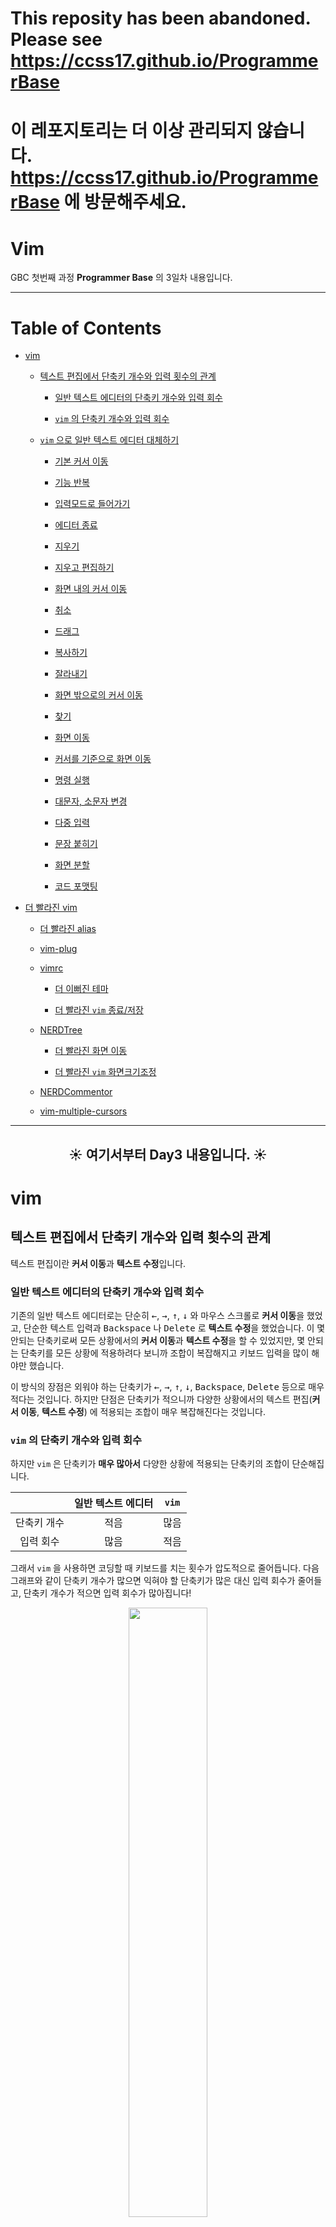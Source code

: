 
# This reposity has been abandoned. Please see https://ccss17.github.io/ProgrammerBase

# 이 레포지토리는 더 이상 관리되지 않습니다. https://ccss17.github.io/ProgrammerBase 에 방문해주세요.

# Vim

GBC 첫번째 과정 **Programmer Base** 의 3일차 내용입니다.

---

# Table of Contents 

- [vim](https://github.com/ccss17/ProgrammerBase/blob/master/vim.md#vim-1)

  - [텍스트 편집에서 단축키 개수와 입력 횟수의 관계](https://github.com/ccss17/ProgrammerBase/blob/master/vim.md#%ED%85%8D%EC%8A%A4%ED%8A%B8-%ED%8E%B8%EC%A7%91%EC%97%90%EC%84%9C-%EB%8B%A8%EC%B6%95%ED%82%A4-%EA%B0%9C%EC%88%98%EC%99%80-%EC%9E%85%EB%A0%A5-%ED%9A%9F%EC%88%98%EC%9D%98-%EA%B4%80%EA%B3%84)

    - [일반 텍스트 에디터의 단축키 개수와 입력 회수](https://github.com/ccss17/ProgrammerBase/blob/master/vim.md#%EC%9D%BC%EB%B0%98-%ED%85%8D%EC%8A%A4%ED%8A%B8-%EC%97%90%EB%94%94%ED%84%B0%EC%9D%98-%EB%8B%A8%EC%B6%95%ED%82%A4-%EA%B0%9C%EC%88%98%EC%99%80-%EC%9E%85%EB%A0%A5-%ED%9A%8C%EC%88%98)

    - [`vim` 의 단축키 개수와 입력 회수](https://github.com/ccss17/ProgrammerBase/blob/master/vim.md#vim-%EC%9D%98-%EB%8B%A8%EC%B6%95%ED%82%A4-%EA%B0%9C%EC%88%98%EC%99%80-%EC%9E%85%EB%A0%A5-%ED%9A%8C%EC%88%98)

  - [`vim` 으로 일반 텍스트 에디터 대체하기](https://github.com/ccss17/ProgrammerBase/blob/master/vim.md#vim-%EC%9C%BC%EB%A1%9C-%EC%9D%BC%EB%B0%98-%ED%85%8D%EC%8A%A4%ED%8A%B8-%EC%97%90%EB%94%94%ED%84%B0-%EB%8C%80%EC%B2%B4%ED%95%98%EA%B8%B0)

    - [기본 커서 이동](https://github.com/ccss17/ProgrammerBase/blob/master/vim.md#%EA%B8%B0%EB%B3%B8-%EC%BB%A4%EC%84%9C-%EC%9D%B4%EB%8F%99)

    - [기능 반복 ](https://github.com/ccss17/ProgrammerBase/blob/master/vim.md#%EA%B8%B0%EB%8A%A5-%EB%B0%98%EB%B3%B5)

    - [입력모드로 들어가기 ](https://github.com/ccss17/ProgrammerBase/blob/master/vim.md#%EC%9E%85%EB%A0%A5%EB%AA%A8%EB%93%9C%EB%A1%9C-%EB%93%A4%EC%96%B4%EA%B0%80%EA%B8%B0)

    - [에디터 종료](https://github.com/ccss17/ProgrammerBase/blob/master/vim.md#%EC%97%90%EB%94%94%ED%84%B0-%EC%A2%85%EB%A3%8C)

    - [지우기 ](https://github.com/ccss17/ProgrammerBase/blob/master/vim.md#%EC%A7%80%EC%9A%B0%EA%B8%B0)

    - [지우고 편집하기](https://github.com/ccss17/ProgrammerBase/blob/master/vim.md#%EC%A7%80%EC%9A%B0%EA%B3%A0-%ED%8E%B8%EC%A7%91%ED%95%98%EA%B8%B0)

    - [화면 내의 커서 이동 ](https://github.com/ccss17/ProgrammerBase/blob/master/vim.md#%ED%99%94%EB%A9%B4-%EB%82%B4%EC%9D%98-%EC%BB%A4%EC%84%9C-%EC%9D%B4%EB%8F%99)

    - [취소](https://github.com/ccss17/ProgrammerBase/blob/master/vim.md#%EC%B7%A8%EC%86%8C)

    - [드래그 ](https://github.com/ccss17/ProgrammerBase/blob/master/vim.md#%EB%93%9C%EB%9E%98%EA%B7%B8)

    - [복사하기](https://github.com/ccss17/ProgrammerBase/blob/master/vim.md#%EB%B3%B5%EC%82%AC%ED%95%98%EA%B8%B0)

    - [잘라내기](https://github.com/ccss17/ProgrammerBase/blob/master/vim.md#%EC%9E%98%EB%9D%BC%EB%82%B4%EA%B8%B0)

    - [화면 밖으로의 커서 이동 ](https://github.com/ccss17/ProgrammerBase/blob/master/vim.md#%ED%99%94%EB%A9%B4-%EB%B0%96%EC%9C%BC%EB%A1%9C%EC%9D%98-%EC%BB%A4%EC%84%9C-%EC%9D%B4%EB%8F%99)

    - [찾기](https://github.com/ccss17/ProgrammerBase/blob/master/vim.md#%EC%B0%BE%EA%B8%B0)

    - [화면 이동](https://github.com/ccss17/ProgrammerBase/blob/master/vim.md#%ED%99%94%EB%A9%B4-%EC%9D%B4%EB%8F%99)

    - [커서를 기준으로 화면 이동](https://github.com/ccss17/ProgrammerBase/blob/master/vim.md#%EC%BB%A4%EC%84%9C%EB%A5%BC-%EA%B8%B0%EC%A4%80%EC%9C%BC%EB%A1%9C-%ED%99%94%EB%A9%B4-%EC%9D%B4%EB%8F%99)

    - [명령 실행 ](https://github.com/ccss17/ProgrammerBase/blob/master/vim.md#%EB%AA%85%EB%A0%B9-%EC%8B%A4%ED%96%89)

    - [대문자, 소문자 변경](https://github.com/ccss17/ProgrammerBase/blob/master/vim.md#%EB%8C%80%EB%AC%B8%EC%9E%90-%EC%86%8C%EB%AC%B8%EC%9E%90-%EB%B3%80%EA%B2%BD)

    - [다중 입력](https://github.com/ccss17/ProgrammerBase/blob/master/vim.md#%EB%8B%A4%EC%A4%91-%EC%9E%85%EB%A0%A5)

    - [문장 붙히기 ](https://github.com/ccss17/ProgrammerBase/blob/master/vim.md#%EB%AC%B8%EC%9E%A5-%EB%B6%99%ED%9E%88%EA%B8%B0)

    - [화면 분할 ](https://github.com/ccss17/ProgrammerBase/blob/master/vim.md#%ED%99%94%EB%A9%B4-%EB%B6%84%ED%95%A0)

    - [코드 포맷팅 ](https://github.com/ccss17/ProgrammerBase/blob/master/vim.md#%EC%BD%94%EB%93%9C-%ED%8F%AC%EB%A7%B7%ED%8C%85)

- [더 빨라진 vim](https://github.com/ccss17/ProgrammerBase/blob/master/vim.md#%EB%8D%94-%EB%B9%A8%EB%9D%BC%EC%A7%84-vim)

  - [더 빨라진 alias](https://github.com/ccss17/ProgrammerBase/blob/master/vim.md#%EB%8D%94-%EB%B9%A8%EB%9D%BC%EC%A7%84-alias)

  - [vim-plug](https://github.com/ccss17/ProgrammerBase/blob/master/vim.md#vim-plug)

  - [vimrc](https://github.com/ccss17/ProgrammerBase/blob/master/vim.md#vimrc)

    - [더 이뻐진 테마 ](https://github.com/ccss17/ProgrammerBase/blob/master/vim.md#%EB%8D%94-%EC%9D%B4%EB%BB%90%EC%A7%84-%ED%85%8C%EB%A7%88)

    - [더 빨라진 `vim` 종료/저장](https://github.com/ccss17/ProgrammerBase/blob/master/vim.md#%EB%8D%94-%EB%B9%A8%EB%9D%BC%EC%A7%84-vim-%EC%A2%85%EB%A3%8C%EC%A0%80%EC%9E%A5)

  - [NERDTree ](https://github.com/ccss17/ProgrammerBase/blob/master/vim.md#nerdtree)

    - [더 빨라진 화면 이동 ](https://github.com/ccss17/ProgrammerBase/blob/master/vim.md#%EB%8D%94-%EB%B9%A8%EB%9D%BC%EC%A7%84-%ED%99%94%EB%A9%B4-%EC%9D%B4%EB%8F%99)

    - [더 빨라진 `vim` 화면크기조정](https://github.com/ccss17/ProgrammerBase/blob/master/vim.md#%EB%8D%94-%EB%B9%A8%EB%9D%BC%EC%A7%84-vim-%ED%99%94%EB%A9%B4%ED%81%AC%EA%B8%B0%EC%A1%B0%EC%A0%95)

  - [NERDCommentor](https://github.com/ccss17/ProgrammerBase/blob/master/vim.md#nerdcommentor)

  - [vim-multiple-cursors](https://github.com/ccss17/ProgrammerBase/blob/master/vim.md#vim-multiple-cursors)

---

## **<div align="center"> ☀️ ️여기서부터 Day3 내용입니다. ☀️ </div>**

# vim

## 텍스트 편집에서 단축키 개수와 입력 횟수의 관계

텍스트 편집이란 **커서 이동**과 **텍스트 수정**입니다. 

### 일반 텍스트 에디터의 단축키 개수와 입력 회수

기존의 일반 텍스트 에디터로는 단순히 <kbd>&larr;</kbd>, <kbd>&rarr;</kbd>, <kbd>&uarr;</kbd>, <kbd>&darr;</kbd> 와 마우스 스크롤로 **커서 이동**을 했었고, 단순한 텍스트 입력과 <kbd>Backspace</kbd> 나 <kbd>Delete</kbd> 로 **텍스트 수정**을 했었습니다. 이 몇 안되는 단축키로써 모든 상황에서의 **커서 이동**과 **텍스트 수정**을 할 수 있었지만, 몇 안되는 단축키를 모든 상황에 적용하려다 보니까 조합이 복잡해지고 키보드 입력을 많이 해야만 했습니다. 

이 방식의 장점은 외워야 하는 단축키가 <kbd>&larr;</kbd>, <kbd>&rarr;</kbd>, <kbd>&uarr;</kbd>, <kbd>&darr;</kbd>, <kbd>Backspace</kbd>, <kbd>Delete</kbd> 등으로 매우 적다는 것입니다. 하지만 단점은 단축키가 적으니까 다양한 상황에서의 텍스트 편집(**커서 이동**, **텍스트 수정**) 에 적용되는 조합이 매우 복잡해진다는 것입니다.

### `vim` 의 단축키 개수와 입력 회수

하지만 `vim` 은 단축키가 **매우 많아서** 다양한 상황에 적용되는 단축키의 조합이 단순해집니다.

<div align="center">

| | 일반 텍스트 에디터 | `vim` |
|:---:|:---:|:---:|
|단축키 개수 | 적음 | 많음 | 
|입력 회수 | 많음 | 적음 | 

</div>


그래서 `vim` 을 사용하면 코딩할 때 키보드를 치는 횟수가 압도적으로 줄어듭니다. 다음 그래프와 같이 단축키 개수가 많으면 익혀야 할 단축키가 많은 대신 입력 회수가 줄어들고, 단축키 개수가 적으면 입력 회수가 많아집니다!

<div align="center">
<img src="https://user-images.githubusercontent.com/16812446/81026898-b16b1b00-8eb6-11ea-89fa-3503770b57d4.png" width="50%" height="auto">
</div>

하지만 단축키는 한번 습득이 되기만하면 그 다음부터는 전혀 문제가 안됩니다. 이것은 단조로운 단어를 쓰면 문장의 길이가 길어지고 다양한 단어를 쓰면 문장이 짧아지는 것과 같은 이치입니다. 

> 게다가 `vim` 에 익숙해지면 텍스트 편집을 할 때 마우스를 사용해야 하는 횟수가 `0` 에 수렴합니다. 키보드와 마우스의 거리는 생각보다 멀기 때문에 이로써 발생하는 시간절약 효과도 상당합니다. 

> 개인적으로 개발자로 살아간다면 `vim` 텍스트 에디터 사용법을 익혀서 불필요한 타자 횟수를 최대한 절약함으로써 시간낭비를 줄이고, 손목건강도 챙기는 것이 합리적이라고 생각합니다. 불필요한 시간이 절약된다면 남는 시간이 많아집니다. 

> 개인적으로 한동대 학생들 중에서 `vim` 을 사용하는 학생들이 많아지길 바라고 있네요. 

## `vim` 으로 일반 텍스트 에디터 대체하기

> 참고/출처 : https://github.com/vim/vim/blob/master/runtime/tutor/tutor.ko.utf-8

이제부터 `vim` 을 사용하면 타수가 얼마나 줄어드는지 보여드림으로써 `vim` 을 사용하면 좋다는 것을 설득해드리겠습니다. 설득 안되면 어쩔 수 없지만..

보여드리는 방식은 기존 일반 에디터의 **적은 단축키가 얼마나 많은 타수를 야기하는지**, 그리고 그것이 **`vim` 에서 어떻게 효율적으로 대체될 수 있는지** 비교하는 것으로 하겠습니다. 

> 또한 모든 키보드에 <kbd>Home</kbd>, <kbd>End</kbd>, <kbd>Insert</kbd>, <kbd>PageDown</kbd>, <kbd>PageUp</kbd> 가 있지 않기 때문에 일관성을 위하여 이 키들은 상정하지 않겠습니다.

그리고 문자와 문자 사이의 커서 이동 횟수가 **1번** 이기 때문에 

<div align="center">

|이동 거리|퉁 치는 횟수|
|:---|:---|
|(문자가 모여있는) 단어를 이동하는 횟수 | **n 번** |
|(단어가 모여있는) 문장을 이동하는 횟수 | **n<sup>2</sup> 번**| 
|(문장이 모여있는) 전체파일을 이동하는 횟수 | **n<sup>3</sup> 번**|

</div>

 이라고 하겠습니다.

그러면 먼저 우분투 도커 컨테이너에 접속하고 다음 명령어를 입력하세요.

##### **<div align="center"> ⬇ EXECUTE! ⬇ </div>**  

```shell
$ git clone https://github.com/jaseg/lolcat
$ cd lolcat
$ make
```

`lolcat` 은 `cat` 명령어의 출력에 무지개 색깔을 입힙니다. 다음 명령어를 실행해보세요.

##### **<div align="center"> ⬇ EXECUTE! ⬇ </div>**

```shell
$ cat /etc/passwd     # 텍스트 파일이 밋밋한 색깔로 출력된다. 
$ ./lolcat /etc/passwd 
```

실행결과는 다음 그림과 비슷할 겁니다. 

<div align="center">
<img src="https://user-images.githubusercontent.com/16812446/81272615-a7007b00-9088-11ea-9e2b-bb8ce711ad6b.png" width="70%" height="auto">
</div>

이제 `lolcat` 의 소스코드 `lolcat.c` 를 `vim` 으로 열어봅시다.

##### **<div align="center"> ⬇ EXECUTE! ⬇ </div>**

```shell
$ vim lolcat.c
```

그러면 `vim` 텍스트 에디터로 파일이 열리는데 일단 `100gg` 를 눌러보세요. 그러면 파일의 `100` 번째 행으로 이동하게 되고 성공적으로 이동하셨다면 

```c shell
...
int main(int argc, char** argv)
{
    char* default_argv[] = { "-" };
    int cc = -1, i, l = 0;
    wint_t c;
    int colors    = isatty(STDOUT_FILENO);
    int force_locale = 1;
    int random = 0;
    double freq_h = 0.23, freq_v = 0.1;

    struct timeval tv;
    gettimeofday(&tv, NULL);
    double offx = (tv.tv_sec % 300) / 300.0;

    for (i = 1; i < argc; i++) {
...
```

위와 같은 코드가 보일 것입니다. 이제 특별한 언급이 없는 한 이 `100` 번째 줄에서 실습을 진행하겠습니다. 커서가 `100` 행에서 이탈되었다면 다시 `100gg` 를 누르면 `100` 번째 행으로 이동할 수 있습니다. 

### 기본 커서 이동

| 기능 | 일반 텍스트 에디터 | `vim` |
|:---:|:---:|:---:|
| 왼쪽 이동 | <kbd>&larr;</kbd> | `h` | 
| 오른쪽 이동 | <kbd>&rarr;</kbd> | `l` | 
| 위쪽 이동 | <kbd>&uarr;</kbd>| `k` | 
| 아래쪽 이동 | <kbd>&darr;</kbd>| `j` | 

- 실습 

  위 단축키로 커서를 이동해보세요. 

  `15k` 를 눌러 `15` 줄 위에 있는 행으로 이동하세요. 

  다시 `15j` 를 눌러 되돌아올 수 있습니다. 

  이렇게 `<N>k` 를 누르면 `<N>` 번 위로 갑니다. 다른 커서 이동 키도 마찬가지!

### 기능 반복 

| 기능 | 일반 텍스트 에디터 | `vim` |
|:---:|:---:|:---:|
| 이전에 실행한 편집 기능 반복하기 |  | `.` | 

`.` 를 누르면 이전에 실행한 편집 기능이 반복됩니다. 

### 입력모드로 들어가기 

| 기능 | 일반 텍스트 에디터 | `vim` |
|:---:|:---:|:---:|
| 입력하기 | | `i` | 
| 다음 글자에 입력하기 | <kbd>&rarr;</kbd> | `a` | 
| 다음 행에 입력하기 | <kbd>&rarr;</kbd> × **n<sup>2</sup>** + <kbd>Enter</kbd> | `o` | 
| 이전 행에 입력하기 | <kbd>&uarr;</kbd> + <kbd>&rarr;</kbd> × **n<sup>2</sup>** + <kbd>Enter</kbd> | `O` | 
| 문장 마지막에 입력하기 | <kbd>&rarr;</kbd> × **n<sup>2</sup>** | `A` | 
| 문장 처음에 입력하기 | <kbd>&larr;</kbd> × **n<sup>2</sup>** | `I` | 

일반 텍스트 에디터가 **입력 모드** 만 있는 반면 `vim` 은 **입력 모드** 와 **명령 모드** 가 있습니다. `vim` 을 처음 켰을 때는 항상 **명령 모드** 이고 위 표의 입력 단축키 `i`, `a`, `o`, `O`, `A`, `I` 를 입력하면 **입력 모드** 가 됩니다. 

> 에디터의 하단에 **`-- INSERT --`** 라는 상태표시가 보이면 지금이 **입력 모드** 인 것입니다. 

**입력 모드** 에서는 모든 키보드 입력이 단축키가 아닌 입력으로 취급되기 때문에 **명령 모드** 로 되돌아가려면 <kbd>Esc</kbd> 를 누르면 됩니다.

- 실습 

  `i` 를 눌러서 **입력 모드**로 들어간 다음

  ```c
  int test_int = 200;
  ```

  이라는 코드를 입력하고 <kbd>Esc</kbd> 를 눌러 **명령 모드** 로 되돌아오세요. 

  입력모드로 들어갈 수 있는 단축키 `i`, `a`, `o`, `O`, `A`, `I` 들을 실행하고 결과가 어떤지 보세요. 

- 실습 

  ![render1589352202436](https://user-images.githubusercontent.com/16812446/81779941-a0fb1600-9530-11ea-8f28-2076013b2b49.gif)

  위와 같이 `94` 행으로 이동하고 `I` 로 입력모드에 들어간 후 주석처리 `//` 를 입력해보세요.
  
  그리고 밑으로 이동해서 기능반복키 `.` 를 누르며 입력을 반복해보세요.

### 에디터 종료

| 기능 | 일반 텍스트 에디터 | `vim` |
|:---:|:---:|:---:|
| 저장 | <kbd>Ctrl</kbd> + <kbd>s</kbd> | `:w` | 
| 종료 | <kbd>Alt</kbd> + <kbd>F4</kbd> | `:q` | 
| 저장 후 종료 | <kbd>Ctrl</kbd> + <kbd>s</kbd> 🠲 <kbd>Alt</kbd> + <kbd>F4</kbd>| `:wq` 또는 `ZZ` |<kbd>Alt</kbd> + <kbd>F4</kbd> 
| 강제 종료 |  | `:q!` | 
| 다른 이름(`<NAME>`)으로 저장 |  | `:w <NAME>` | 

`vim` 에서 저장과 종료 단축키입니다. 강제 종료는 저장하지 않은 내용을 사라지게 합니다.

- 실습 

  단축키들을 실행해서 에디터를 종료해보고 다시 `vim lolcat.c` 로 켜서 `100gg` 를 눌러 `100` 번째 행으로 되돌아오세요. 

### 지우기 

| 기능 | 일반 텍스트 에디터 | `vim` |
|:---:|:---:|:---:|
| 지우기 | <kbd>Backspace</kbd> 또는 <kbd>Delete</kbd> | `x` | 
| 단어 지우기 | <kbd>Backspace</kbd> × **n** | `dw` | 
| 문장 지우기 | <kbd>Backspace</kbd> × **n<sup>2</sup>** | `dd` | 
| 커서로부터 문장 끝까지 지우기 | <kbd>Delete</kbd> × **n<sup>2</sup>** | `D` | 

- 실습 

  커서를 `102` 번째 행인

  ```c
  struct timeval tv;
  ```

  로 옮기세요. 이제 `x` 를 눌러서 문자들을 지워보세요.

  이때 `2x` 와 `3x` 를 누르면 각각 `2` 글자, `3` 글자가 지워진다는 것을 확인하세요.

  `<N>x` 를 누르면 `<N>` 개의 문자가 한번에 지워집니다. 

- 실습

  단어를 한번에 지우기 위해서 `dw` 를 눌러도 됩니다. 이것도 `struct` 나 `timeval` 같은 변수 위로 커서를 두고 실행해보세요. `4dw` 를 누르면 `4` 개의 단어가 `3` 회의 입력만에 한번에 지워집니다. 

  > 일반 텍스트 에디터에서 `4` 개의 단어를 지우려면 `3` 회보다 훨씬 많은 키보드 입력이 필요합니다.

  `4dw` 를 누르고 `.` 을 누르면 `4` 개의 단어가 지워지는 기능이 반복됩니다. `3` 회만 누르면 그 다음부터는 `.` 만 누르면 되니까 `1` 회만 누르면 됩니다.

- 실습

  `dd` 와 `D` 도 실행보세요. `5dd` 를 누르면 `5` 개의 문장이 `3` 회의 입력만에 한번에 지워집니다. 

  > 일반 텍스트 에디터에서 `5` 개의 문장을 지우려면 `3` 회보다 훨씬 많은 키보드 입력이 필요합니다!

- 실습

  다음과 같이 `10dd` 누르고 `.` 를 누르면 `10` 개 문장이 지워지는 기능이 반복됩니다. `4` 회 입력 이후에 `1` 회 입력만 하면 되는 것이죠. 

  ![render1589352378933](https://user-images.githubusercontent.com/16812446/81780148-fd5e3580-9530-11ea-919d-e8c473d4482a.gif)


### 지우고 편집하기

| 기능 | 일반 텍스트 에디터 | `vim` |
|:---:|:---:|:---:|
| 한 글자 지우고 편집하기 | <kbd>Backspace</kbd> | `r` | 
| 단어 지우고 편집하기 | <kbd>Backspace</kbd> × **n** | `cw` | 
| 커서로부터 문장 끝까지 지우고 편집하기 | <kbd>Delete</kbd> × **n<sup>2</sup>** | `C` | 
| 문장에서 `<OLD>` 를 `<NEW>` 로 치환하기 |  | `:s/<OLD>/<NEW>` | 
| 전체 파일에서 `<OLD>` 를 `<NEW>` 로 치환하기 |  | `:s/<OLD>/<NEW>/g` | 
| 전체 파일에서 하나씩 확인하면서 `<OLD>` 를 `<NEW>` 로 치환하기 |  | `:s/<OLD>/<NEW>/gc` | 

- 실습 

  커서를 `98` 번째 행인 

  ```c
  int force_locale = 1;
  ```

  의 `1` 로 옮겨서 `r` 을 누르고 `0` 을 눌러보세요. 그러면 `1` 이 `0` 으로 바뀝니다. 

- 실습 

  커서를 다른 코드로 옮겨서 `cw` 와 `C` 를 실행해보세요. 그러면 단어가 지워지고 **입력 모드** 로 곧장 들어갑니다. **명령 모드** 로 되돌아오기 위하여 <kbd>Esc</kbd> 를 눌러야 합니다. 

- 실습 

  `:s/int/long long/g` 을 실행해보세요. 파일 전체의 `int` 가 `long long` 으로 바뀝니다. 

### 화면 내의 커서 이동 

| 기능 | 일반 텍스트 에디터 | `vim` |
|:---:|:---:|:---:|
| 원하는 문자로 이동 | <kbd>&rarr;</kbd> × **n<sup>2</sup>** | `f<C>` | 
| 오른쪽 단어로 이동 | <kbd>Ctrl</kbd> + <kbd>&rarr;</kbd> | `e` | 
| 왼쪽 단어로 이동 | <kbd>Ctrl</kbd> + <kbd>&larr;</kbd> | `b` | 
| 문장의 처음으로 이동 | <kbd>Ctrl</kbd> + <kbd>&larr;</kbd> × **n**  | `0` | 
| 문장의 마지막으로 이동 | <kbd>Ctrl</kbd> + <kbd>&rarr;</kbd> × **n**  | `$` | 
| 화면의 처음으로 이동 | <kbd>&uarr;</kbd> × **n<sup>3</sup>**  | `H` | 
| 화면의 가운데로 이동 |  | `M` | 
| 화면의 마지막으로 이동 | <kbd>&darr;</kbd> × **n<sup>3</sup>**  | `L` | 

커서 이동이 `h`, `j`, `k`, `l` 밖에 없다면 커서를 이동해야 하는 다양한 상황에서 이것들을 똑같이 다양하게 조합해야하기 때문에 일반 텍스트 에디터의 <kbd>&larr;</kbd>, <kbd>&rarr;</kbd>, <kbd>&uarr;</kbd>, <kbd>&darr;</kbd> 를 많이 입력해야 하는 것과 다를 것이 없을 겁니다.

하지만 위 표에서처럼 다양한 커서 이동이 하나의 단축키로 가능합니다. 

- 실습 

  `104` 행으로 이동하면 

  ```c
  double offx = (tv.tv_sec % 300) / 300.0;
  ```

  라는 코드가 있는데 `300` 이라는 숫자를 조작하고 싶다면 `f3` 를 누르면 `3` 이라는 문자로 커서가 바로 이동됩니다. 

  마찬가지로 `f%` 를 누르면 `%` 라는 문자로 커서가 바로 이동됩니다.

- 실습 

  다음과 같이 커서 이동 단축키를 눌러보면서 실습해보세요.

  ![render1589352482808](https://user-images.githubusercontent.com/16812446/81780345-575efb00-9531-11ea-9a4b-58237fe1e8ea.gif)

  > 일반 방향키를 엄청 많이 눌러야 갈 수 있는 곳을 `vim` 에서는 단축키 하나만 누르면 갈 수 있습니다. 

### 취소

| 기능 | 일반 텍스트 에디터 | `vim` |
|:---:|:---:|:---:|
| 취소 | <kbd>Ctrl</kbd> + <kbd>z</kbd> | `u` | 
| 취소한 것을 취소 |  | <kbd>Ctrl</kbd> + <kbd>R</kbd> | 
| 문장을 원래대로 복원 | | `U` | 

- 실습 

  `50dd` 를 눌러서 문장 `50` 개를 `4` 회의 입력만에 삭제해보세요. 

  > 일반 텍스트 에디어테서 문장 `50` 개를 삭제하기 위해서 얼마나 많은 시간이 걸리는지 상상이 안되네요. 

  그리고 `u` 를 눌러서 삭제했던 것을 복구해보세요. 

  그리고 다시 <kbd>Ctrl</kbd>+<kbd>R</kbd> 을 눌러서 삭제해보세요. 

  `u` 와 <kbd>Ctrl</kbd>+<kbd>R</kbd> 를 번갈아서 계속 눌러보세요. 

### 드래그 

| 기능 | 일반 텍스트 에디터 | `vim` |
|:---:|:---:|:---:|
| 드래그 | <kbd>Shift</kbd> + <kbd>&rarr;</kbd> × **n** | `v` | 

- 실습 

  `gg` 를 누르면 첫행으로 이동합니다. 바로 밑에 있는 `3` 번째 행으로 커서를 이동하면 

  ```shell
   * DO WHAT THE FUCK YOU WANT TO PUBLIC LICENSE
  ```

  이라는 라이센스가 보입니다. 이 소스코드를 갖고 하고싶은 게 뭐든간에 다 하라는 의미군요. `e` 또는 `b` 를 몇번 눌러서 `FUCK` 의 `F` 로 커서를 이동하세요.

  `v` 를 누르고 `l` 을 몇번 누르면 `FUCK` 이 드래그됩니다. 잘 드래그 되고 있다면 `vim` 의 하단부에 `-- VISUAL --` 이라는 상태줄이 뜹니다.

  그러면 `r` 을 누르고 `x` 를 누르세요. 그러면 다음과 같이 `FUCK` 이 `xxxx` 로 바뀝니다. 

  ![render1589352581824](https://user-images.githubusercontent.com/16812446/81780433-7d849b00-9531-11ea-8c57-9af1900dcf37.gif)

  이렇게 드래그를 잘 활용하면 여러 문자와 문장에 대하여 기능을 한번에 실행할 수 있습니다. 

- 실습 

  다시 `FUCK` 이 있는 곳으로 커서를 옮겨서 `v` 를 누르고 이번에는 `e` 를 한번만 누르세요. 그러면 `FUCK` 이 단지 `2` 회의 입력만에 드래그됩니다. 

  `v` 를 누르고 `e` 를 계속 누르거나 `j` 를 눌러서 밑에 문장까지 드래그하고 `x` 를 눌러서 삭제해보세요. 

  > 드래그를 하기 위해서 일반 텍스트 에디터에서는 <kbd>Shift</kbd> + <kbd>&rarr;</kbd> × **n** 를 얼마나 많이 눌러야 하는지 모르겠네요. 

### 복사하기

| 기능 | 일반 텍스트 에디터 | `vim` |
|:---:|:---:|:---:|
| 단어 복사하기 | <kbd>Shift</kbd> + <kbd>&rarr;</kbd> × **n** 🠲 <kbd>Ctrl</kbd> + <kbd>c</kbd> 🠲 <kbd>Ctrl</kbd> + <kbd>v</kbd> | `yw` 🠲  `p` | 
| 문장 복사하기 | <kbd>Shift</kbd> + <kbd>&rarr;</kbd> × **n<sup>2</sup>** 🠲 <kbd>Ctrl</kbd> + <kbd>c</kbd> 🠲 <kbd>Ctrl</kbd> + <kbd>v</kbd> | `yy` 🠲  `p` | 
| 드래그해서 복사하기 | <kbd>Shift</kbd> + <kbd>&rarr;</kbd> × **n<sup>2</sup>** 🠲 <kbd>Ctrl</kbd> + <kbd>c</kbd> 🠲 <kbd>Ctrl</kbd> + <kbd>v</kbd> | `v` 🠲 `y` 🠲 `p` | 

- 실습 

  `33gg` 를 눌러서 `33` 행으로 가면 

  ```c
  ...
  static char helpstr[] = "\n"
                          "Usage: lolcat [-h horizontal_speed] [-v vertical_speed] [--] [FILES...]\n"
                          "\n"
  ...
  ```

  가 보이는데 `yy` 를 누르고 `5p` 를 누르세요. 그러면 복사된 문장이 `5` 번 붙혀넣어집니다. 

- 실습 

  `55` 번째 행으로 이동하고 맨 마지막 "`, 33`" 을 `v` 로 드래그하고 `y` 를 눌러보세요. 그 다음 `33` 오른쪽으로 커서를 옮겨서 `p` 를 몇번 눌러보고 `10p` 를 누르세요. 

  그러면 다음과 같이 복사된 것이 단번에 `10` 번 붙혀넣어집니다. 

  ![render1589352834937](https://user-images.githubusercontent.com/16812446/81780727-fa177980-9531-11ea-88bf-13f08234787d.gif)

  > 이 일을 일반 텍스트 에디터로 하려면 `vim` 보다 훨씬 많은 키보드 입력을 해야 합니다. 

### 잘라내기

| 기능 | 일반 텍스트 에디터 | `vim` |
|:---:|:---:|:---:|
| 한 글자 잘라내기 | <kbd>Shift</kbd> + <kbd>&rarr;</kbd> 🠲 <kbd>Ctrl</kbd> + <kbd>x</kbd> 🠲 <kbd>Ctrl</kbd> + <kbd>v</kbd> | `x` 🠲  `p` | 
| 단어 잘라내기 | <kbd>Shift</kbd> + <kbd>&rarr;</kbd> × **n** 🠲 <kbd>Ctrl</kbd> + <kbd>x</kbd> 🠲 <kbd>Ctrl</kbd> + <kbd>v</kbd> | `dw` 🠲  `p` | 
| 문장 잘라내기 | <kbd>Shift</kbd> + <kbd>&rarr;</kbd> × **n<sup>2</sup>** 🠲 <kbd>Ctrl</kbd> + <kbd>x</kbd> 🠲 <kbd>Ctrl</kbd> + <kbd>v</kbd> | `dd` 🠲  `p` | 
| 특정 영역 잘라내기 | <kbd>Shift</kbd> + <kbd>&rarr;</kbd> × **n<sup>2</sup>** 🠲 <kbd>Ctrl</kbd> + <kbd>x</kbd> 🠲 <kbd>Ctrl</kbd> + <kbd>v</kbd> | `v` 🠲 `x` 🠲 `p` | 

- 실습 

  다음과 같이 `75` 행으로 이동하고 `zt` 로 화면을 올리고나서 `6dd` 를 로 함수 코드 전체를 잘라내고 `10j` 로 커서 이동을 한 후 `p` 를 눌러 붙혀넣으세요. 

  > `zt` 가 뭔지는 계속되는 내용에서 알아봅니다. 

  ![render1589352948485](https://user-images.githubusercontent.com/16812446/81780912-406cd880-9532-11ea-9328-3efe5ba485ee.gif)

  
  > 이 작업을 키보드 입력 `10` 번으로 끝냈습니다. 


### 화면 밖으로의 커서 이동 

| 기능 | 일반 텍스트 에디터 | `vim` |
|:---:|:---:|:---:|
| 파일의 맨 마지막으로 이동 | <kbd>&darr;</kbd> × **n<sup>3</sup>** | `G` | 
| 파일의 맨 처음으로 이동 | <kbd>&uarr;</kbd> × **n<sup>3</sup>** | `gg` | 
| `<N>` 번째 행으로 이동 | <kbd>&uarr;</kbd> × **n<sup>3</sup>** 또는 <kbd>&darr;</kbd> × **n<sup>3</sup>** | `<N>gg` | 

- 실습 

  `G` 와 `gg` 로 커서를 이동해보세요. 그리고 `100gg` 로 `100` 번째 행으로 이동해보세요. 

### 찾기

| 기능 | 일반 텍스트 에디터 | `vim` |
|:---:|:---:|:---:|
| 아랫방향으로 찾기 | <kbd>Ctrl</kbd> + <kbd>f</kbd> | `/` | 
| 윗방향으로 찾기 |  | `?` | 
| 커서가 위치한 단어 아랫방향으로 찾기 |  | `*` | 
| 커서가 위치한 단어 윗방향으로 찾기 |  | `#` | 
| 찾고나서 같은방향으로 단어 찾기 | <kbd>Enter</kbd> | `N` | 
| 찾고나서 반대방향으로 단어 찾기 | <kbd>Shift</kbd> + <kbd>Enter</kbd> | `n` | 
| 괄호의 짝 찾기 |  | `%` | 

- 실습 

  다음과 같이 `/static` 으로 `static` 키워드를 찾고 `n` 을 누르며 다음 것을 찾아보세요. 

  ![render1589353002311](https://user-images.githubusercontent.com/16812446/81781027-75792b00-9532-11ea-9cad-dab0a5f905f4.gif)

- 실습 

  매우 긴 문장에서 `f` 로 원하는 문자 커서로 이동하기.

  (GIF)

  그리고 이것은 보통의 코드에서도 매우 자주 유용하게 사용될 수 있음. 

### 화면 이동

| 기능 | 일반 텍스트 에디터 | `vim` |
|:---:|:---:|:---:|
| 화면을 한 행만큼 아래로 이동 | <kbd>&darr;</kbd> × **n<sup>2</sup>** | <kbd>Ctrl</kbd> + `e` | 
| 화면을 한 행만큼 위로 이동 | <kbd>&uarr;</kbd> × **n<sup>2</sup>** | <kbd>Ctrl</kbd> + `y` | 
| 화면을 반 페이지만큼 아래로 이동 | <kbd>&darr;</kbd> × **n<sup>2</sup>** | <kbd>Ctrl</kbd> + `d` | 
| 화면을 반 페이지만큼 위로 이동 | <kbd>&uarr;</kbd> × **n<sup>2</sup>** | <kbd>Ctrl</kbd> + `u` | 
| 화면을 한 페이지만큼 아래로 이동 | <kbd>&darr;</kbd> × **n<sup>2</sup>** | <kbd>Ctrl</kbd> + `f` | 
| 화면을 한 페이지만큼 위로 이동 | <kbd>&uarr;</kbd> × **n<sup>2</sup>** | <kbd>Ctrl</kbd> + `b` | 

- 실습 

  위 단축키로 화면을 편하게 이동해보세요. 

### 커서를 기준으로 화면 이동

| 기능 | 일반 텍스트 에디터 | `vim` |
|:---:|:---:|:---:|
| 커서를 기준으로 화면을 최대한 아래로 이동 |  | `zt` | 
| 커서를 기준으로 화면을 최대한 위로 이동 |  | `zb` | 
| 커서를 기준으로 화면을 정중앙으로 이동 |  | `zz` | 

- 실습 

  다음과 같이 `zt` 와 `L` 을 반복해서 눌러서 커서를 아래로 이동하다가 원하는 코드를 찾으면 `zz` 로 화면을 포커싱 해보세요. 

  ![render1589353180616](https://user-images.githubusercontent.com/16812446/81781253-d0128700-9532-11ea-9c6f-03454fd457a6.gif)

- 실습 

  반대로 `zb` 와 `H` 을 반복해서 눌러서 커서를 위로 이동하다가 원하는 코드를 찾으면 `zz` 로 화면을 포커싱 해보세요. 

  물론 화면을 위 아래로 이동하기 위하여 <kbd>Ctrl</kbd>+<kbd>d</kbd> 또는 <kbd>Ctrl</kbd>+<kbd>u</kbd> 가 더 편할 수도 있습니다. 

### 명령 실행 

| 기능 | 일반 텍스트 에디터 | `vim` |
|:---:|:---:|:---:|
| 파일 위치에서 `<CMD>` 명령 실행 |  | `:!` + `<CMD>` | 
| 파일 위치에서 쉘 실행 |  | `:shell` | 

- 실습 

  `vim` 에디터에서 `:!pwd` 를 입력해보세요. 

- 실습 

  `:shell` 을 입력해서 `vim` 의 서브 프로세스로써 쉘을 실행시켜보세요. `vim` 으로 되돌아오기 위해 `exit` 명령어로 쉘을 종료하면 됩니다. 
  
  `vim` 밑에서 쉘을 실행했다는 것을 잊어버리고 그 쉘에서 계속 작업을 하면 안되요! 현재 쉘이 `vim` 의 서브 프로세스인지 확인하는 방법은 `ps` 명령어를 입력하는 것입니다.
  
  현재 쉘이 `vim` 의  서브 프로세스도 아니라면 `ps` 명령 결과는 다음과 같습니다. 

  ##### **<div align="center"> ⬇ EXECUTE! ⬇ </div>**

  ```shell
  $ ps
    PID TTY          TIME CMD
      1 pts/0    00:00:00 bash
    960 pts/0    00:00:00 ps
  ```

  먄약 현재 쉘이 `vim` 의 서브 프로세스라면 `ps` 명령어 결과가 다음과 같이 출력됩니다. 

  ```shell
  $ ps
    PID TTY          TIME CMD
      1 pts/0    00:00:00 bash
    961 pts/0    00:00:00 vim
    962 pts/0    00:00:00 sh
    963 pts/0    00:00:00 ps
  ```

### 대문자, 소문자 변경

| 기능 | 일반 텍스트 에디터 | `vim` |
|:---:|:---:|:---:|
| 대문자로 변경 |  | `v` 🠲 `U` | 
| 소문자로 변경 |  | `v` 🠲 `u` | 

- 실습 

  다음과 같이 `6` 행으로 이동해서 `v$` 으로 문장 전체를 드래그하고 `j` 로 밑의 문장까지 드래그한 다음 `U` 를 눌러서 대문자로 바꿔보세요. 

  ![render1589353271791](https://user-images.githubusercontent.com/16812446/81781394-fd5f3500-9532-11ea-8e8c-fa943c63266f.gif)

### 다중 입력

| 기능 | 일반 텍스트 에디터 | `vim` |
|:---:|:---:|:---:|
| 블록 드래그 |  | <kbd>Shift</kbd> + `v` | 
| 드래그 상태에서 다중 입력 |  | <kbd>Shift</kbd> + `i` | 

블록 드래그는 드래그와 달리 네모 모양으로 드래그를 할 수 있습니다. 이때 다중입력도 가능합니다. 

- 실습 

  코딩을 하다보니 `#define` 문을 여러번 사용했는데 실수로 `#` 을 붙히는 걸 까먹었네요. 하지만 괜찮습니다.
  
  다음과 같이 `0` 으로 문장 앞으로 이동하고 블록 드래그 <kbd>Shfit</kbd>+`v` 를 한 다음 `10j` 로 커서를 내립니다. 그리고 <kbd>Shfit</kbd>+`i` 로 다중입력을 하고 `#` 을 입력한 후 <kbd>Esc</kbd> 를 눌러보세요. 

  ![render1589353343893](https://user-images.githubusercontent.com/16812446/81781545-3c8d8600-9533-11ea-8665-5cf48fe40c60.gif)

### 문장 붙히기 

| 기능 | 일반 텍스트 에디터 | `vim` |
|:---:|:---:|:---:|
| 문장 붙히기 | <kbd>&rarr;</kbd> × **n<sup>2</sup>** + <kbd>Delete</kbd> | `J` | 

- 실습 

  `J` 를 누르면 다음과 같이 문장이 연결됩니다. `.` 를 누르면 기능이 반복됩니다. 

  ![render1589353396465](https://user-images.githubusercontent.com/16812446/81781611-6050cc00-9533-11ea-9e46-d655c5a3a3d3.gif)

### 화면 분할 

| 기능 | 일반 텍스트 에디터 | `vim` |
|:---:|:---:|:---:|
| 수평으로 화면분할|  | `:sp <FILE>` | 
| 수직으로 화면분할|  | `:vsp <FILE>` | 
| 다음 화면으로 이동 |  | <kbd>Ctrl</kbd>+ <kbd>w</kbd> + <kbd>w</kbd> | 
| 왼쪽 화면으로 이동 |  | <kbd>Ctrl</kbd>+ <kbd>w</kbd> + <kbd>h</kbd> | 
| 오른쪽 화면으로 이동 |  | <kbd>Ctrl</kbd>+ <kbd>w</kbd> + <kbd>l</kbd> | 
| 아래쪽 화면으로 이동 |  | <kbd>Ctrl</kbd>+ <kbd>w</kbd> + <kbd>j</kbd> | 
| 위쪽 화면으로 이동 |  | <kbd>Ctrl</kbd>+ <kbd>w</kbd> + <kbd>k</kbd> | 

코딩을 하다보면 다른 파일을 봐야할 때도 있습니다. 그럴 때 이 화면 분할 기능을 이용할 수 있습니다. 

- `vim` 으로 `lolcat.c` 를 연상태에서 `:vsp README.md` 로 파일을 열어보세요. 그리고 `:sp censor.c` 로 또 파일을 열어보세요. 

  그리고 다음과 같이 화면을 이리저리 이동해보세요. 화면을 끄려면 `:q` 를 입력하면 되고 모든 화면을 종료하려면 `:qa` 를 입력하면 됩니다. 

  ![render1589354268596](https://user-images.githubusercontent.com/16812446/81782929-88412f00-9535-11ea-988e-c4f90b29d205.gif)

### 코드 포맷팅 

| 기능 | 일반 텍스트 에디터 | `vim` |
|:---:|:---:|:---:|
| 코드 포맷팅 |  | `=G` | 

## **<div align="center"> 🌜 ️여기까지 Day3 내용입니다. 수고하셨습니다. 🌜️ </div>**

## **<div align="center"> ☀️ ️여기서부터 Day4 내용입니다. ☀️ </div>**

# 더 빨라진 vim

`vim` 은 수많은 명령어를 제공하고 그 명령어로 사용자가 함수도 제작할 수 있기 때문에 `vim` 에는 사용자들이 만든 수많은 플러그인들이 존재합니다. 다음의 링크에서 가장 인기있는 커스터마이징 `vim` 을 찾아볼 수 있습니다. 

- https://vimawesome.com/

- https://github.com/vim-awesome/vim-awesome

- https://github.com/amix/vimrc

여기에서는 간단하게 제가 `vim` 을 커스터마이징 한 내용을 살펴보겠습니다. 물론 여러분도 여러분에게 더 편한 커스텀 `vim` 을 만들 수 있습니다. 

## 더 빨라진 alias

먼저 `vim` 명령어를 매번 치는 것은 너무 비효율적입니다. 무려 `3` 번이나 키보드를 쳐야하기 때문이죠. 그래서 `~/.zsh_aliases` 에 

```shell
alias v=vim
```

를 추가하여 `v` 만 눌러도 `vim` 가 켜지도록 합니다. 

- 실습 

  다음과 같이 도커 컨테이너에서 `vim` 를 켜보세요. 

  ##### **<div align="center"> ⬇ EXECUTE! ⬇ </div>**

  ```shell
  $ v
  ```

## vim-plug

[`vim-plug`](https://github.com/junegunn/vim-plug) 는 카카오에서 개발하시는 [junegunn](https://github.com/junegunn) 님께서 만드신 `vim` 플러그인을 관리할 수 있는 플러그인입니다. 여러 좋은 기능이 있지만 제가 가장 좋아하는 기능은 플러그인들을 설치할 때 병렬로 설치한다는 것입니다. 이로써 플러그인 설치 시간이 매우 짧아집니다. 다른 플러그인 관리 플러그인들은 플러그인을 설치할 때 직렬로 설치해서 설치 시간이 약간 오래걸립니다.

저의 `dotfiles` 를 설치할 때 다음과 같은 화면을 보셨을텐데요.

<div align="center">
<img src="https://user-images.githubusercontent.com/16812446/82145156-d468d800-9883-11ea-804f-77728db33733.gif" width="70%" height="auto">
</div>

마지막 부분에서 나타나는 `vim` 화면이 `vim` 의 플러그인들을 `vim-plug` 가 병렬로 매우 빠르게 설치하는 장면입니다. 너무 빠르죠? 

> `12` 개의 플러그인을 설치했는데 다른 "플러그인 관리" 플러그인으로 `12` 개를 설치하면 인터넷이 안좋은 곳에서는 2분에서 3분까지 걸렸던 걸로 기억합니다. 

여기에서는 이렇게 설치된 플러그인들 중에서 핵심적인 플러그인들을 살펴보겠습니다. 

## vimrc

하지만 그전에 `vim` 을 훨씬 더 빠르고 편하게 사용할 수 있도록 제가 개인적으로 설정한 단축키들을 알아보겠습니다. 나중에 여러분이 개인적으로 더 편한 단축키가 있다면 그것으로 바꿀 수 있습니다. 

`vim` 은 에디터를 시작하기 전에 반드시 `~/.vimrc` 파일을 읽고 그곳에 정의된 설정들을 적용하고나서 시작됩니다. 그래서 개인 설정을 하고 싶을 때 이곳에 `vim` 의 설정 방법을 **Google** 에 검색하여 알아본 후 설정을 하면 됩니다. 

현재 도커 컨테이너에 설치된 저의 `~/.vimrc` 의 주요 설정을 추려보면 다음과 같습니다. 

```vim
colors onedark
map <silent> <C-s> :w<CR>
map <silent> <C-q> :q<CR>
nmap <silent> <C-p> :NERDTreeToggle<CR>
nmap <silent> <Up> :resize -5<CR>
nmap <silent> <Down> :resize +5<CR>
nmap <silent> <Left> :vertical resize -5<CR>
nmap <silent> <Right> :vertical resize +5<CR>
nmap <silent> <C-k> :wincmd k<CR>
nmap <silent> <C-j> :wincmd j<CR>
nmap <silent> <C-h> :wincmd h<CR>
nmap <silent> <C-l> :wincmd l<CR>
nmap <silent> <Space> :nohlsearch<Bar>:echo<CR>
```

몇 가지 `vim` 을 매우 빠르고 편하게 사용할 수 있도록 단축키를 설정했습니다. 위에서 볼 수 있듯 `map` 과 `nmap` 이 단축키를 설정하는 `vim` 의 명령어인데 `<silent>` 는 명령 실행을 상태바에 출력하지 말라는 뜻이니 신경쓸 것 없습니다. 실질적으로 단축키가 설정된 중요한 부분은 `<silent>` 오른쪽 부분입니다. 

> 직관적으로 알 수 있듯이 `<C-s>` 는 <kbd>Ctrl</kbd>+<kbd>s</kbd> 를 뜻하고 `<Up>` 은 <kbd>&uarr;</kbd> 를 뜻합니다.

### 더 이뻐진 테마 

현재 설정된 `vim` 의 컬러테마는 다음과 같은 `onedark` 입니다. 

<div align="center">
<img src="https://user-images.githubusercontent.com/16812446/82150729-ec485800-9893-11ea-828e-7c9b54496fd1.png" width="70%" height="auto">
</div>

> 하지만 [이곳에서](https://www.slant.co/topics/480/~best-vim-color-schemes) `vim` 의 여러가지 테마를 살펴볼 수 있고 **Google** 에 검색해서 더 많은 `vim` 테마도 찾을 수 있습니다. 그리고 여러분이 가장 마음이 드는 테마를 설치할 수도 있습니다.

### 더 빨라진 `vim` 종료/저장

| 기능 | 기존 단축키 | 새로운 단축키 |
|:---:|:---:|:---:|
| 저장 | `:w` | <kbd>Ctrl</kbd>+<kbd>s</kbd>|
| 종료 | `:q` | <kbd>Ctrl</kbd>+<kbd>q</kbd>|

가장 먼저 더 빨라진 명령어는 저장과 종료 명령인 `:w` 와 `:q` 입니다. 이것은 약간 치기 어렵고 윈도우의 저장 명령어 <kbd>Ctrl</kbd>+<kbd>s</kbd> 를 그대로 사용하고 싶기도 합니다. 

- 실습 

  다음과 같이 `v test.txt` 로 텍스트 파일을 열고 아무 문장이나 쓴 다음에 <kbd>Ctrl</kbd>+<kbd>s</kbd> 로 저장하고 <kbd>Ctrl</kbd>+<kbd>q</kbd> 로 종료해보세요. 

  ![render1589720657002](https://user-images.githubusercontent.com/16812446/82147434-6f64b080-988a-11ea-995a-f6d2b1c92a9c.gif)

  너무 빠르고 편하게 저장되고 종료됩니다. 

  > 리눅스 터미널에서 <kbd>Ctrl</kbd>+<kbd>s</kbd> 와 <kbd>Ctrl</kbd>+<kbd>q</kbd> 를 사용하기 위해서는 반드시 `stty -ixon` 명령어를 실행해두어야 합니다. 하지만 `~/.zshrc` 파일에서 이미 자동으로 실행되고 있으니 걱정하지 마세요. 왜 `stty -ixon` 을 실행해야만 <kbd>Ctrl</kbd>+<kbd>s</kbd> 와 <kbd>Ctrl</kbd>+<kbd>q</kbd> 를 사용할 수 있는지는 상세히 설명하지 않겠습니다. 궁금하신 분들은 **Google** 에 검색해보세요.

## NERDTree 

[NERDTree](https://github.com/preservim/nerdtree) 는 `vim` 에서 디렉토리와 파일을 너무나도 편하게 다룰 수 있게 해주는 플러그인입니다. NERDTree 는 수많은 좋은 기능들을 갖고 있지만 핵심적인 기능과 단축키는 다음과 같습니다. 

| 기능 | 단축키 | 
|:---:|:---:|
| NERDTree 실행 | `:NERDTreeToggle` |
| 파일 열기 | <kbd>Enter</kbd> |
| 파일을 수직으로 분할하여 열기 | `s` |
| 파일을 수평으로 분할하여 열기 | `i` |

여기에서는 이 플러그인과 화면 이동을 더 빠르게 할 수 있는 단축키를 함께 알아보겠습니다. 

### 더 빨라진 화면 이동 

| 기능 | 기존 단축키 | 새로운 단축키 |
|:---:|:---:|:---:|
| NERDTree 실행 | `:NERDTreeToggle` | <kbd>Ctrl</kbd>+<kbd>p</kbd>|
| 위쪽 화면으로 이동 | <kbd>Ctrl</kbd>+<kbd>w</kbd>+<kbd>k</kbd> | <kbd>Ctrl</kbd>+<kbd>k</kbd>|
| 아래쪽 화면으로 이동 | <kbd>Ctrl</kbd>+<kbd>w</kbd>+<kbd>j</kbd> | <kbd>Ctrl</kbd>+<kbd>j</kbd>|
| 왼쪽 화면으로 이동 | <kbd>Ctrl</kbd>+<kbd>w</kbd>+<kbd>h</kbd> | <kbd>Ctrl</kbd>+<kbd>h</kbd>|
| 오른쪽 화면으로 이동 | <kbd>Ctrl</kbd>+<kbd>w</kbd>+<kbd>l</kbd> | <kbd>Ctrl</kbd>+<kbd>l</kbd>|

말로 설명하는 것보다 눈으로 보고 직접 실습하면서 익혀보도록 하겠습니다. 

- 실습 

  먼저 다음 명령어를 통해 어떤 `python` 프로젝트를 클론하고 `vim` 으로 열어봅시다.

  ##### **<div align="center"> ⬇ EXECUTE! ⬇ </div>**

  ```shell
  $ g cl https://github.com/ccss17/nonogram
  $ cd nonogram
  $ v
  ```

  그리고 다음과 같이 <kbd>Ctrl</kbd>+<kbd>p</kbd> 로 NERDTree 를 열어서 `j` 로 커서를 내려서 `nonogram.py` 에 커서를 두고 <kbd>Enter</kbd> 를 칩니다.
  
  그리고 다시 <kbd>Ctrl</kbd>+<kbd>h</kbd> 로 NERDTree 로 이동하여 `patterns.py` 에 커서를 두고 `s` 를 눌러 에디터를 수직으로 분할하여 엽니다. 이제 <kbd>Ctrl</kbd>+<kbd>p</kbd> 로 NERDTree 를 닫습니다. 
  
  그리고 <kbd>Ctrl</kbd> 를 누른채 <kbd>h</kbd> 와 <kbd>l</kbd> 를 눌러서 왼쪽/오른쪽 에디터로 편하게 이동해보세요. 그리고 <kbd>Ctrl</kbd> 을 누를 채로 <kbd>q</kbd> 를 `2` 번 눌러서 `vim` 을 종료하세요.

  ![render1589730688182](https://user-images.githubusercontent.com/16812446/82153390-1bfe5c80-98a2-11ea-893b-30ed633cd92d.gif)

### 더 빨라진 `vim` 화면크기조정

| 기능 | 기존 단축키 | 새로운 단축키 |
|:---:|:---:|:---:|
| 위쪽으로 화면 조절 | `:resize -5` | <kbd>&uarr;</kbd>|
| 아래쪽으로 화면 조절 | `:resize +5` | <kbd>&darr;</kbd>|
| 오른쪽으로 화면 조절 | `:vertical resize -5` | <kbd>&rarr;</kbd>|
| 왼쪽으로 화면 조절 | `:vertical resize +5` | <kbd>&larr;</kbd>|

`vim` 에서 여러 에디터를 열어두었을 때 크기조정을 할 수 있었습니다. 하지만 그 명령어가 너무 복잡하고 외우기 힘들기 때문에 제가 소개해드리지 않았습니다. 하지만 화면크기조정을 매우 직관적으로 할 수 있도록 위와 같이 단축키를 설정해놓았습니다. 

- 실습 

  다음과 같이 `nonogram` 레포지토리에서 `vim` 을 켜고 NERDTree 로 파일 하나를 열고 또 하나의 파일을 수직으로 열고 또 하나의 파일을 수평으로 엽니다. 

  그리고 방향키 <kbd>&larr;</kbd>, <kbd>&rarr;</kbd>, <kbd>&uarr;</kbd>, <kbd>&darr;</kbd> 를 눌러서 에디터의 사이즈를 조절해보세요. 그리고 <kbd>Ctrl</kbd>+<kbd>h</kbd>, <kbd>Ctrl</kbd>+<kbd>j</kbd>, <kbd>Ctrl</kbd>+<kbd>k</kbd>, <kbd>Ctrl</kbd>+<kbd>l</kbd> 로 화면을 이동해서 그곳에서도 화면 크기를 조절해보세요. 

  그리고 마지막으로 <kbd>Ctrl</kbd> 를 누른채로 <kbd>q</kbd> 를 `3` 번 눌러서 `vim` 을 종료해보세요. 

  ![render1589725541150](https://user-images.githubusercontent.com/16812446/82151411-90330300-9896-11ea-8204-7a831f8d86db.gif)

## NERDCommentor

| 기능 | 기존 단축키 | 새로운 단축키 |
|:---:|:---:|:---:|
| 주석 |  | `\cc`|
| 주석 해체 |  | `\cu`|

[NERDCommentor](https://github.com/preservim/nerdcommenter) 는 주석을 쉽게 할 수 있도록 도와주는 플러그인입니다. 이 플러그인을 사용하고 나면 수작업으로 주석을 입력하고 있는 사람들에게 이 플러그인을 알려주고 싶을 마음이 들 정도로 편리함을 느낄 수 있습니다. 

- 실습 

  다음과 같이 `main.py` 을 `vim` 으로 열고 `/def test(` 로 `test` 함수를 찾으세요. 그런 다음 `zt` 를 눌러 `test` 함수 코드가 한 눈에 들어올 수 있도록 화면을 올리고, `9\cc` 를 눌러 코드 `9` 줄을 한번에 주석처리하고 <kbd>Ctrl</kbd>+<kbd>s</kbd> 를 눌러 저장하세요.
  
  그러고 나서 `9\cu` 를 눌러서 다시 주석을 해제하고 <kbd>Ctrl</kbd>+<kbd>s</kbd> 를 눌러 저장한 다음 <kbd>Ctrl</kbd>+<kbd>q</kbd> 로 에디터를 종료하세요. 

  ![render1589726356315](https://user-images.githubusercontent.com/16812446/82151687-b2795080-9897-11ea-8b56-1458ee019c94.gif)

## vim-multiple-cursors

[vim-multiple-cursors](https://github.com/terryma/vim-multiple-cursors) 는 `vim` 에서 커서를 여러개로 늘려서 똑같은 문자들을 한번에 편집할 수 있게 해주는 플러그인입니다. 

| 기능 | 기존 단축키 | 새로운 단축키 |
|:---:|:---:|:---:|
| 멀티 커서 늘리기 |  | <kbd>Ctrl</kbd>+<kbd>n</kbd>|

말로 설명하는 것보다 직접 보고 따라하면서 배워보겠습니다. 

- 실습 

  이번에는 `lolcat` 레포지토리로 이동하여 `vim` 으로 `lolcat.c` 를 여세요. 

  ##### **<div align="center"> ⬇ EXECUTE! ⬇ </div>**

  ```shell
  $ z lol
  $ v lolcat.c
  ```

  그리고 다음과 같이 `/main(` 으로 메인함수로 이동하고 `zt` 를 눌러 화면을 올리고 `95` 행의 `cc` 라는 변수가 정의되어 있는 곳에 커서를 둡니다. 

  ![render1589727290032](https://user-images.githubusercontent.com/16812446/82152075-eeadb080-9899-11ea-970c-d109d97d43fa.gif)

  개발을 하다 보니 `cc` 라는 변수 이름이 마음에 들지 않아서 바꾸고 싶습니다. 하지만 이 변수가 `main` 함수에서 몇번이나 반복되었는지 알 수 없습니다. 
  
  그래서 `cc` 변수 위에 커서를 두고 <kbd>Ctrl</kbd> 을 누른채로 <kbd>n</kbd> 을 연타하여 상태표시줄에 **No more matches** 라고 뜰 때까지 혹은 더 단순하게 다음 단어로 커서가 이동되지 않을 때까지 변수 `cc` 들을 포커싱합니다. 

  그러고 나서 **지우고 편집**하기 기능인 `c` 를 눌러서 `my_var` 를 입력하고 <kbd>Esc</kbd> 를 연타하여 눌러 입력 모드를 빠져나옵니다. 여러개의 커서들이 다시 없어져야 하기 때문에 <kbd>Esc</kbd> 를 연타해야 합니다. 
  
  그리고 <kbd>Ctrl</kbd>+<kbd>s</kbd> 를 눌러서 저장하고 <kbd>Ctrl</kbd>+<kbd>q</kbd> 를 눌러서 에디터를 종료하세요. 

- 실습 

  다음과 같이 `include` 에 커서를 두고 <kbd>Ctrl</kbd> 를 누른채 `n` 을 연타하여 모든 `include` 를 포커싱한 다음 **삭제하기** 기능인 `x` 를 누르면 모두 다 삭제됩니다. 

  ![render1589727634891](https://user-images.githubusercontent.com/16812446/82152210-ae026700-989a-11ea-877e-cb592dca5a46.gif)

  그러고나서 <kbd>Esc</kbd> 를 연타하여 멀티 커서를 다 없애고 <kbd>Ctrl</kbd>+<kbd>s</kbd>, <kbd>Ctrl</kbd>+<kbd>q</kbd> 로 저장 후 종료합니다. 

## **<div align="center"> 🌜 ️여기까지 Day4 내용입니다. 수고하셨습니다. 🌜️ </div>**
